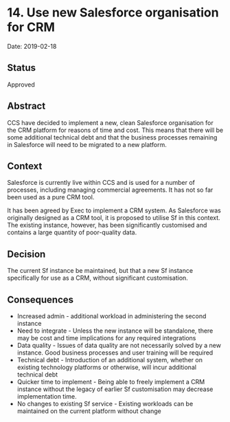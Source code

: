 # 14. Use new Salesforce organisation for CRM

Date: 2019-02-18

## Status

Approved

## Abstract

CCS have decided to implement a new, clean Salesforce organisation for the CRM platform for reasons of time and cost.  This means that there will be some additional technical debt and that the business processes remaining in Salesforce will need to be migrated to a new platform.

## Context

Salesforce is currently live within CCS and is used for a number of processes, including managing commercial agreements.  It has not so far been used as a pure CRM tool.

It has been agreed by Exec to implement a CRM system.  As Salesforce was originally designed as a CRM tool, it is proposed to utilise Sf in this context.  The existing instance, however, has been significantly customised and contains a large quantity of poor-quality data.

## Decision

The current Sf instance be maintained, but that a new Sf instance specifically for use as a CRM, without significant customisation.

## Consequences

- Increased admin - additional workload in administering the second instance
- Need to integrate - Unless the new instance will be standalone, there may be cost and time implications for any required integrations
- Data quality - Issues of data quality are not necessarily solved by a new instance.  Good business processes and user training will be required
- Technical debt - Introduction of an additional system, whether on existing technology platforms or otherwise, will incur additional technical debt
- Quicker time to implement - Being able to freely implement a CRM instance without the legacy of earlier Sf customisation may decrease implementation time.
- No changes to existing Sf service - Existing workloads can be maintained on the current platform without change                                                                                                                    
